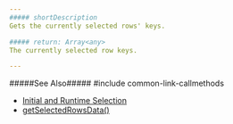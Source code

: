 ```yaml
---
##### shortDescription
Gets the currently selected rows' keys.

##### return: Array<any>
The currently selected row keys.

---
```

#####See Also#####
#include common-link-callmethods
- [Initial and Runtime Selection](/concepts/05%20Widgets/TreeList/50%20Selection/20%20API/1%20Initial%20and%20Runtime%20Selection.md '/Documentation/Guide/Widgets/TreeList/Selection/#API/Initial_and_Runtime_Selection')
- [getSelectedRowsData()](/api-reference/10%20UI%20Widgets/dxTreeList/3%20Methods/getSelectedRowsData().md '/Documentation/ApiReference/UI_Widgets/dxTreeList/Methods/#getSelectedRowsData')